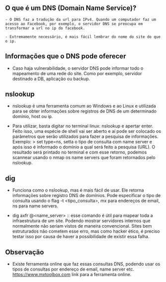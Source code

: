 ## O que é um DNS (Domain Name Service)?

    - O DNS faz a tradução da url para IPv4. Quando um computador faz um acesso ao Facebook, por exemplo, o servidor DNS se preocupa em transformar a url no ip do facebook. 

    - Extremamente necessário, é mais fácil lembrar do nome do site do que o ip. 


## Informações que o DNS pode oferecer

   - Caso haja vulnerabilidade, o servidor DNS pode informar todo o mapeamento de uma rede do site. Como por exemplo, servidor destinado a DB, aplicação ou backup. 


## nslookup

   - nslookup é uma ferramenta comum ao Windows e ao Linux e utilizada para se obter informações sobre registros de DNS de um determinado domínio, host ou ip.

   - Para utilizar, basta digitar no terminal linux: nslookup e apertar enter. Feito isso, uma espécie de shell vai ser aberto e aí pode ser colocado os parâmetros que serão utilizados para fazer a pesquisa de informações. Exemplo: > set type=ns, setta o tipo de consulta com name server e após isso é informado o domínio a qual será feito a pesquisa (URL). O resultado será printado no terminal e com esse retorno, podemos scannear usando o nmap os name servers que foram retornados pelo nslookup. 


## dig

   - Funciona como o nslookup, mas é mais fácil de usar. Ele retorna informações sobre registro DNS de domínios. Pode especificar o tipo de consulta usando o flag -t <tipo_consulta>, mx para endereços de email, ns para name servers.

   - dig axfr <dominio> @<name_server>  ::  esse comando é útil para mapear toda a infraestrutura de um site. Podendo mostrar servidores internos que normalmente não seriam vistos de maneira convencional. Sites bem estruturados não cometem esse erro, mas como hacker ético, é preciso testar isso por causa de haver a possibilidade de existir essa falha. 


## Observação

   - Existe ferramenta online que faz essas consultas DNS, podendo usar os tipos de consultas por endereço de email, name server etc. https://www.mxtoolbox.com link para a ferramenta online.